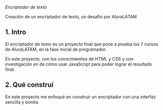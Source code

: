 <em> Encriptador de texto </em>
<p> Creación de un encriptador de texto, un desafio por AluraLATAM </p>

## 1. Intro
El encriptador de texto es un proyecto final que pone a prueba los 7 cursos de AluraLATAM, en la fase inicial de  programador.

En este proyecto, con los conocimientos de HTML y CSS y con investigación en de cómo usar JavaScript para poder lograr el resultado final.

## 2. Qué construí 
En este proyecto me enfoqué en construir un encriptador con una interfaz sencilla y bonita.
